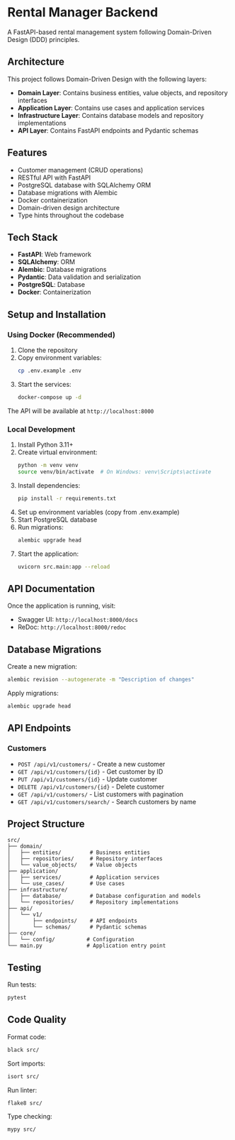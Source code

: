# Rental Manager Backend

A FastAPI-based rental management system following Domain-Driven Design (DDD) principles.

## Architecture

This project follows Domain-Driven Design with the following layers:

- **Domain Layer**: Contains business entities, value objects, and repository interfaces
- **Application Layer**: Contains use cases and application services
- **Infrastructure Layer**: Contains database models and repository implementations
- **API Layer**: Contains FastAPI endpoints and Pydantic schemas

## Features

- Customer management (CRUD operations)
- RESTful API with FastAPI
- PostgreSQL database with SQLAlchemy ORM
- Database migrations with Alembic
- Docker containerization
- Domain-driven design architecture
- Type hints throughout the codebase

## Tech Stack

- **FastAPI**: Web framework
- **SQLAlchemy**: ORM
- **Alembic**: Database migrations
- **Pydantic**: Data validation and serialization
- **PostgreSQL**: Database
- **Docker**: Containerization

## Setup and Installation

### Using Docker (Recommended)

1. Clone the repository
2. Copy environment variables:
   ```bash
   cp .env.example .env
   ```
3. Start the services:
   ```bash
   docker-compose up -d
   ```

The API will be available at `http://localhost:8000`

### Local Development

1. Install Python 3.11+
2. Create virtual environment:
   ```bash
   python -m venv venv
   source venv/bin/activate  # On Windows: venv\Scripts\activate
   ```
3. Install dependencies:
   ```bash
   pip install -r requirements.txt
   ```
4. Set up environment variables (copy from .env.example)
5. Start PostgreSQL database
6. Run migrations:
   ```bash
   alembic upgrade head
   ```
7. Start the application:
   ```bash
   uvicorn src.main:app --reload
   ```

## API Documentation

Once the application is running, visit:
- Swagger UI: `http://localhost:8000/docs`
- ReDoc: `http://localhost:8000/redoc`

## Database Migrations

Create a new migration:
```bash
alembic revision --autogenerate -m "Description of changes"
```

Apply migrations:
```bash
alembic upgrade head
```

## API Endpoints

### Customers

- `POST /api/v1/customers/` - Create a new customer
- `GET /api/v1/customers/{id}` - Get customer by ID
- `PUT /api/v1/customers/{id}` - Update customer
- `DELETE /api/v1/customers/{id}` - Delete customer
- `GET /api/v1/customers/` - List customers with pagination
- `GET /api/v1/customers/search/` - Search customers by name

## Project Structure

```
src/
├── domain/
│   ├── entities/         # Business entities
│   ├── repositories/     # Repository interfaces
│   └── value_objects/    # Value objects
├── application/
│   ├── services/         # Application services
│   └── use_cases/        # Use cases
├── infrastructure/
│   ├── database/         # Database configuration and models
│   └── repositories/     # Repository implementations
├── api/
│   └── v1/
│       ├── endpoints/    # API endpoints
│       └── schemas/      # Pydantic schemas
├── core/
│   └── config/          # Configuration
└── main.py              # Application entry point
```

## Testing

Run tests:
```bash
pytest
```

## Code Quality

Format code:
```bash
black src/
```

Sort imports:
```bash
isort src/
```

Run linter:
```bash
flake8 src/
```

Type checking:
```bash
mypy src/
```